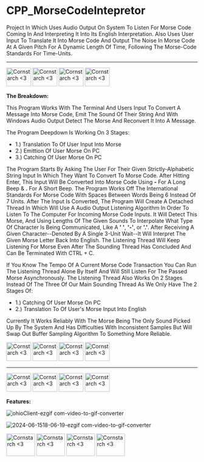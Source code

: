 # CPP_MorseCodeIntepretor

  Project In Which Uses Audio Output On System To Listen For Morse Code Coming In And Interpreting It Into Its English Interpretation. Also Uses User Input To Translate It Into Morse Code And Output The Noise In Morse Code At A Given Pitch For A Dynamic Length Of Time, Following The Morse-Code Standards For Time-Units.

----------------------------------------------

<img src="https://github.com/Kingerthanu/CPP_MorseCodeIntepretor/assets/76754592/88a0641b-10e0-4891-9a69-27d0c58fc038" alt="Cornstarch <3" width="65" height="49"> <img src="https://github.com/Kingerthanu/CPP_MorseCodeIntepretor/assets/76754592/88a0641b-10e0-4891-9a69-27d0c58fc038" alt="Cornstarch <3" width="65" height="49"> <img src="https://github.com/Kingerthanu/CPP_MorseCodeIntepretor/assets/76754592/88a0641b-10e0-4891-9a69-27d0c58fc038" alt="Cornstarch <3" width="65" height="49"> <img src="https://github.com/Kingerthanu/CPP_MorseCodeIntepretor/assets/76754592/88a0641b-10e0-4891-9a69-27d0c58fc038" alt="Cornstarch <3" width="65" height="49"> 


**The Breakdown:**

This Program Works With The Terminal And Users Input To Convert A Message Into Morse Code, Emit The Sound Of Their String And With Windows Audio Output Detect The Morse And Reconvert It Into A Message.

The Program Deepdown Is Working On 3 Stages:

  - 1.) Translation To Of User Input Into Morse<br>
  - 2.) Emittion Of User Morse On PC<br>
  - 3.) Catching Of User Morse On PC<br>

The Program Starts By Asking The User For Their Given Strictly-Alphabetic String Input In Which They Want To Convert To Morse Code. After Hitting Enter, This Input Will Be Converted Into Morse Code Using **-** For A Long Beep & **.** For A Short Beep. The Program Works Off The International Standards For Morse Code With Spaces Between Words Being 6 Instead Of 7 Units. After The Input Is Converted, The Program Will Create A Detached Thread In Which Will Use A Audio Output Listening Algorithm In Order To Listen To The Computer For Incoming Morse Code Inputs. It Will Detect This Morse, And Using Lengths Of The Given Sounds To Interpolate What Type Of Character Is Being Communicated, Like A **' '**, **'-'**, or **'.'**. After Receiving A Given Character--Denoted By A Single 3-Unit Wait--It Will Interpret The Given Morse Letter Back Into English. The Listening Thread Will Keep Listening For Morse Even After The Sounding Thread Has Concluded And Can Be Terminated With CTRL + C.

If You Know The Tempo Of A Current Morse Code Transaction You Can Run The Listening Thread Alone By Itself And Will Still Listen For The Passed Morse Asynchronously. The Listening Thread Also Works On 2 Stages Instead Of The Three Of Our Main Sounding Thread As We Only Have The 2 Stages Of:

  - 1.) Catching Of User Morse On PC<br>
  - 2.) Translation To Of User's Morse Input Into English<br>

Currently It Works Reliably With The Morse Being The Only Sound Picked Up By The System And Has Difficulties With Inconsistent Samples But Will Swap Out Buffer Sampling Algorithm To Something More Reliable.

<img src="https://github.com/Kingerthanu/CPP_MorseCodeIntepretor/assets/76754592/739a779e-c28a-43d7-9d7c-9576a12beae8" alt="Cornstarch <3" width="65" height="49"> <img src="https://github.com/Kingerthanu/CPP_MorseCodeIntepretor/assets/76754592/739a779e-c28a-43d7-9d7c-9576a12beae8" alt="Cornstarch <3" width="65" height="49"> <img src="https://github.com/Kingerthanu/CPP_MorseCodeIntepretor/assets/76754592/739a779e-c28a-43d7-9d7c-9576a12beae8" alt="Cornstarch <3" width="65" height="49"> <img src="https://github.com/Kingerthanu/CPP_MorseCodeIntepretor/assets/76754592/739a779e-c28a-43d7-9d7c-9576a12beae8" alt="Cornstarch <3" width="65" height="49">

----------------------------------------------

<img src="https://github.com/Kingerthanu/CPP_MorseCodeIntepretor/assets/76754592/ae006dac-e413-475a-8523-f48f0068144b" alt="Cornstarch <3" width="65" height="49"> <img src="https://github.com/Kingerthanu/CPP_MorseCodeIntepretor/assets/76754592/ae006dac-e413-475a-8523-f48f0068144b" alt="Cornstarch <3" width="65" height="49"> <img src="https://github.com/Kingerthanu/CPP_MorseCodeIntepretor/assets/76754592/ae006dac-e413-475a-8523-f48f0068144b" alt="Cornstarch <3" width="65" height="49"> <img src="https://github.com/Kingerthanu/CPP_MorseCodeIntepretor/assets/76754592/ae006dac-e413-475a-8523-f48f0068144b" alt="Cornstarch <3" width="65" height="49"> 


**Features:**

![ohioClient-ezgif com-video-to-gif-converter](https://github.com/Kingerthanu/CPP_MorseCodeIntepretor/assets/76754592/a08fe215-d361-4a11-8b37-35290daaf6af)

![2024-06-1518-06-19-ezgif com-video-to-gif-converter](https://github.com/Kingerthanu/CPP_MorseCodeIntepretor/assets/76754592/72d24711-eaa1-4c5d-9ecf-e7a49dc0d563)


<img src="https://github.com/Kingerthanu/CPP_MorseCodeIntepretor/assets/76754592/3cb63ad6-2fc7-4b4b-9fa8-142e78124d24" alt="Cornstarch <3" width="75" height="59"> <img src="https://github.com/Kingerthanu/CPP_MorseCodeIntepretor/assets/76754592/3cb63ad6-2fc7-4b4b-9fa8-142e78124d24" alt="Cornstarch <3" width="75" height="59"> <img src="https://github.com/Kingerthanu/CPP_MorseCodeIntepretor/assets/76754592/3cb63ad6-2fc7-4b4b-9fa8-142e78124d24" alt="Cornstarch <3" width="75" height="59"> <img src="https://github.com/Kingerthanu/CPP_MorseCodeIntepretor/assets/76754592/3cb63ad6-2fc7-4b4b-9fa8-142e78124d24" alt="Cornstarch <3" width="75" height="59">

